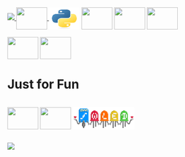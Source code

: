## 
 <div>
  <a href="https://github.com/Marcos-Reckers">
  <!-- <img height="180em" src="https://github-readme-stats.vercel.app/api?username=Marcos-Reckers&show_icons=true&theme=dracula&include_all_commits=true&count_private=true"/>-->
  <img height="180em" src="https://github-readme-stats.vercel.app/api/top-langs/?username=Marcos-Reckers&layout=compact&langs_count=16&theme=dracula"/>
    <a href="https://github.com/Marcos-Reckers/Fundamentos_de_algoritmos_RKT_2021-1">
  <img align="center" height="50" width="70" src="https://racket-lang.org/img/racket-logo.svg">
  </a>
  <img align="center" height="50" width="70" src="https://raw.githubusercontent.com/devicons/devicon/master/icons/python/python-original.svg">
  <img align="center" height="50" width="70" src="https://cdn.jsdelivr.net/gh/devicons/devicon/icons/cplusplus/cplusplus-original.svg">       
  <img align="center" height="50" width="70" src="https://cdn.jsdelivr.net/gh/devicons/devicon/icons/c/c-original.svg">
  <img align="center" height="50" width="70" src="https://e7.pngegg.com/pngimages/250/925/png-clipart-computer-terminal-linux-console-computer-icons-command-line-interface-linux-commandline-interface-linux.png">
     
</div>
<div style="display: inline_block"><br>
<img align="center" height="50" width="70" src="https://cdn.jsdelivr.net/gh/devicons/devicon/icons/docker/docker-original-wordmark.svg"> 
<img align="center" height="50" width="70" src="https://cdn.jsdelivr.net/gh/devicons/devicon/icons/git/git-original.svg">
</div>

# Just for Fun
<div style="display: inline_block"><br>
    <img align="center" height="50" width="70" src="https://cdn.jsdelivr.net/gh/devicons/devicon/icons/ubuntu/ubuntu-plain.svg">
    <img align="center" height="50" width="70" src="https://cdn.jsdelivr.net/gh/devicons/devicon/icons/arduino/arduino-original-wordmark.svg">
    <img align="center" height="50" width="140" src="https://github.com/Aircoookie/WLED/blob/main/images/wled_logo_akemi.png?raw=true">
  </div>
  
  ##
 
<div> 

  <a href = "mailto:marcoskurth.r@gmail.com"><img src="https://img.shields.io/badge/-Gmail-%23333?style=for-the-badge&logo=gmail&logoColor=white" target="_blank"></a>
  <!-- <a href="https://www.linkedin.com/in/rafaella-ballerini-45875016a" target="_blank"><img src="https://img.shields.io/badge/-LinkedIn-%230077B5?style=for-the-badge&logo=linkedin&logoColor=white" target="_blank"></a> -->
 
</div>
